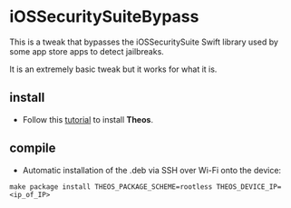 # iOSSecuritySuiteBypass

<p>This is a tweak that bypasses the iOSSecuritySuite Swift library used by some app store apps to detect jailbreaks.</p>
<p>It is an extremely basic tweak but it works for what it is.</p>

## install
- Follow this [tutorial](https://theos.dev/docs/installation-linux) to install **Theos**.

## compile
- Automatic installation of the .deb via SSH over Wi-Fi onto the device:

```shell
make package install THEOS_PACKAGE_SCHEME=rootless THEOS_DEVICE_IP=<ip_of_IP>
```
